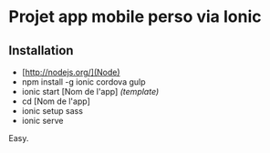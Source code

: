 # Projet app mobile perso via Ionic

## Installation
- [http://nodejs.org/](Node)
- npm install -g ionic cordova gulp
- ionic start \[Nom de l'app\] *\(template\)*
- cd \[Nom de l'app\]
- ionic setup sass
- ionic serve

Easy.



